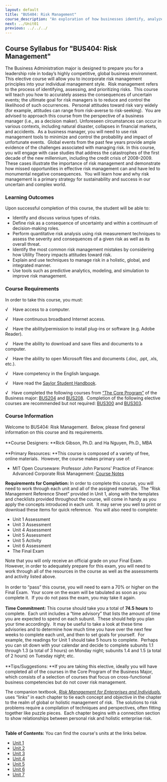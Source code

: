 ```yaml
---
layout: default
title: "BUS404: Risk Management"
course_description: "An exploration of how businesses identify, analyze, and manage the impact of project risk while making critical decisions while creating value for customers and a competitive advantage for the firm."
next: ../Unit01
previous: ../../../
---
```

Course Syllabus for "BUS404: Risk Management"
---------------------------------------------

The Business Administration major is designed to prepare you for a
leadership role in today’s highly competitive, global business
environment.  This elective course will allow you to incorporate risk
management principles into your individual management style.  Risk
management refers to the process of identifying, assessing, and
prioritizing risks.  This course will teach you how to accurately assess
the consequences of uncertain events; the ultimate goal for risk
managers is to reduce and control the likelihood of such occurrences. 
Personal attitudes toward risk vary widely (for example, attitudes can
range from risk-averse to risk-seeking).  You are advised to approach
this course from the perspective of a business manager (i.e., as a
decision maker). Unforeseen circumstances can occur in various contexts,
including natural disaster, collapses in financial markets, and
accidents.  As a business manager, you will need to use risk management
tools to minimize and control the probability and impact of unfortunate
events.  Global events from the past few years provide ample evidence of
the challenges associated with managing risk. In this course, you will
engage with case studies that address the catastrophes of the first
decade of the new millennium, including the credit crisis of 2008–2009. 
These cases illustrate the importance of risk management and demonstrate
how missed opportunities in effective risk management can and have led
to monumental negative consequences.  You will learn how and why risk
management is a primary strategy for sustainability and success in our
uncertain and complex world.

### Learning Outcomes

Upon successful completion of this course, the student will be able
to:  

-   Identify and discuss various types of risks.
-   Define risk as a consequence of uncertainty and within a continuum
    of decision-making roles.
-   Perform quantitative risk analysis using risk measurement techniques
    to assess the severity and consequences of a given risk as well as
    its overall threat.
-   Identify the most common risk management mistakes by considering how
    Utility Theory impacts attitudes toward risk.
-   Explain and use techniques to manage risk in a holistic, global, and
    integrated manner.
-   Use tools such as predictive analytics, modeling, and simulation to
    improve risk management.

### Course Requirements

In order to take this course, you must:  
  
 √    Have access to a computer.  
  
 √    Have continuous broadband Internet access.  
  
 √    Have the ability/permission to install plug-ins or software (e.g.
Adobe Reader).  
  
 √    Have the ability to download and save files and documents to a
computer.  
  
 √    Have the ability to open Microsoft files and documents (.doc,
.ppt, .xls, etc.).  
  
 √    Have competency in the English language.

√    Have read the [Saylor Student
Handbook](http://www.saylor.org/site/wp-content/uploads/2012/05/Saylor-StudentHandbook.pdf).  
  
 √   Have completed the following courses from [“The Core
Program”](http://www.saylor.org/majors/business-administration/) of the
Business major: [BUS204](http://www.saylor.org/courses/bus204/) and
[BUS208](http://www.saylor.org/courses/bus208/).  Completion of the
following elective courses are recommended but not required:
[BUS300](http://www.saylor.org/courses/bus300/) and
[BUS303](http://www.saylor.org/courses/bus303/).

### Course Information

Welcome to BUS404: Risk Management.  Below, please find general
information on this course and its requirements.   
    
 **Course Designers: **Rick Gibson, Ph.D. and Ha Nguyen, Ph.D., MBA  
    
 **Primary Resources: **This course is composed of a variety of free,
online materials.  However, the course makes primary use of:

-   MIT Open Courseware: Professor John Parsons’ Practice of Finance:
    Advanced Corporate Risk Management: [Course
    Notes](http://ocw.mit.edu/courses/sloan-school-of-management/15-997-practice-of-finance-advanced-corporate-risk-management-spring-2009/lecture-notes/)

**Requirements for Completion:** In order to complete this course, you
will need to work through each unit and all of the assigned materials. 
The “Risk Management Reference Sheet” provided in Unit 1, along with the
templates and checklists provided throughout the course, will come in
handy as you apply the concepts introduced in each unit.  It may serve
you well to print or download these items for quick reference.  You will
also need to complete:  

-   Unit 1 Assessment
-   Unit 3 Assessment
-   Unit 4 Assessment
-   Unit 5 Assessment
-   Unit 5 Activity
-   Unit 6 Assessment
-   The Final Exam 

Note that you will only receive an official grade on your Final Exam. 
However, in order to adequately prepare for this exam, you will need to
work through all of the resources in the course as well as the
assessments and activity listed above.  
    
In order to “pass” this course, you will need to earn a 70% or higher
on the Final Exam.  Your score on the exam will be tabulated as soon as
you complete it.  If you do not pass the exam, you may take it again.  
    
**Time Commitment:** This course should take you a total of **74.5
hours** to complete.  Each unit includes a “time advisory” that lists
the amount of time you are expected to spend on each subunit.  These
should help you plan your time accordingly.  It may be useful to take a
look at these time advisories and to determine how much time you have
over the next few weeks to complete each unit, and then to set goals for
yourself.  For example, the readings for Unit 1 should take 5 hours to
complete.  Perhaps you can sit down with your calendar and decide to
complete subunits 1.1 through 1.3 (a total of 3 hours) on Monday night;
subunits 1.4 and 1.5 (a total of 2 hours) on Tuesday night; etc.  
    
**Tips/Suggestions: **If you are taking this elective, ideally you will
have completed all of the courses in the Core Program of the Business
Major, which consists of a selection of courses that focus on
cross-functional business competencies but do not cover risk
management.  
  
The companion textbook, *[Risk Management for Enterprises and
Individuals](https://saylordotorg.github.io/text_risk-management-for-enterprises-and-individuals/),*
uses “links” in each chapter to tie each concept and objective in the
chapter to the realm of global or holistic management of risk.  The
solutions to risk problems require a compilation of techniques and
perspectives, often fitting together like puzzle pieces.  Each chapter
begins with a connection section to show relationships between personal
risk and holistic enterprise risk.  
    

**Table of Contents:** You can find the course's units at the links below.

- [Unit 1](https://legacy.saylor.org/bus404/Unit01/)
- [Unit 2](https://legacy.saylor.org/bus404/Unit02/)
- [Unit 3](https://legacy.saylor.org/bus404/Unit03/)
- [Unit 4](https://legacy.saylor.org/bus404/Unit04/)
- [Unit 5](https://legacy.saylor.org/bus404/Unit05/)
- [Unit 6](https://legacy.saylor.org/bus404/Unit06/)
- [Unit 7](https://legacy.saylor.org/bus404/Unit07/)
